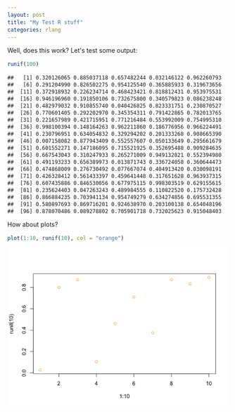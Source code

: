 ```yaml
---
layout: post
title: "My Test R stuff"
categories: rlang
---
```


Well, does this work? Let's test some output:

``` r
runif(100)
```

    ##   [1] 0.320126065 0.885037118 0.657482244 0.032146122 0.962260793
    ##   [6] 0.291204990 0.826502275 0.954125540 0.365885933 0.319673656
    ##  [11] 0.372918932 0.226234714 0.468423421 0.818812431 0.953975531
    ##  [16] 0.946196960 0.191850106 0.732675800 0.340579823 0.086238248
    ##  [21] 0.482979032 0.910855740 0.040426825 0.823331751 0.230870527
    ##  [26] 0.770601405 0.292202970 0.345354311 0.791422865 0.782013765
    ##  [31] 0.221657989 0.421715951 0.771216484 0.553992009 0.754995310
    ##  [36] 0.998100394 0.148164263 0.962211860 0.186776956 0.966224491
    ##  [41] 0.230796951 0.634054832 0.329294202 0.201333268 0.908665390
    ##  [46] 0.007158082 0.877943409 0.552557607 0.050133649 0.295661679
    ##  [51] 0.601552271 0.147186095 0.715521925 0.352695488 0.909284635
    ##  [56] 0.667543043 0.310247933 0.265271009 0.949132821 0.552394980
    ##  [61] 0.491193233 0.656389973 0.013871743 0.336724058 0.360644473
    ##  [66] 0.474868009 0.276730492 0.077667074 0.404913420 0.030098191
    ##  [71] 0.426328412 0.561433397 0.459641448 0.317651628 0.963937315
    ##  [76] 0.607435886 0.846530056 0.677975115 0.998303519 0.629155615
    ##  [81] 0.235624403 0.047263243 0.489984555 0.110822520 0.175732428
    ##  [86] 0.866884235 0.703941134 0.954749279 0.634274856 0.695531355
    ##  [91] 0.580897693 0.869716201 0.924638970 0.203100138 0.654048196
    ##  [96] 0.878070486 0.089278802 0.705901718 0.732025623 0.915048403

How about plots?

``` r
plot(1:10, runif(10), col = "orange")
```

![](../assets/2017-07-31-r-test/unnamed-chunk-2-1.png)
